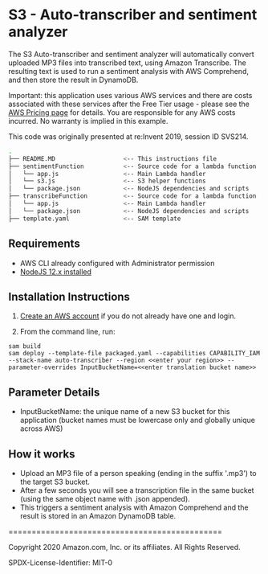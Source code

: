 # S3 - Auto-transcriber and sentiment analyzer

The S3 Auto-transcriber and sentiment analyzer will automatically convert uploaded MP3 files into transcribed text, using Amazon Transcribe. The resulting text is used to run a sentiment analysis with AWS Comprehend, and then store the result in DynamoDB.

Important: this application uses various AWS services and there are costs associated with these services after the Free Tier usage - please see the [AWS Pricing page](https://aws.amazon.com/pricing/) for details. You are responsible for any AWS costs incurred. No warranty is implied in this example.

This code was originally presented at re:Invent 2019, session ID SVS214.


```bash
.
├── README.MD                   <-- This instructions file
├── sentimentFunction           <-- Source code for a lambda function
│   └── app.js                  <-- Main Lambda handler
│   └── s3.js                   <-- S3 helper functions
│   └── package.json            <-- NodeJS dependencies and scripts
├── transcribeFunction          <-- Source code for a lambda function
│   └── app.js                  <-- Main Lambda handler
│   └── package.json            <-- NodeJS dependencies and scripts
├── template.yaml               <-- SAM template
```

## Requirements

* AWS CLI already configured with Administrator permission
* [NodeJS 12.x installed](https://nodejs.org/en/download/)

## Installation Instructions

1. [Create an AWS account](https://portal.aws.amazon.com/gp/aws/developer/registration/index.html) if you do not already have one and login.

1. From the command line, run:
```
sam build
sam deploy --template-file packaged.yaml --capabilities CAPABILITY_IAM --stack-name auto-transcriber --region <<enter your region>> --parameter-overrides InputBucketName=<<enter translation bucket name>>
```

## Parameter Details

* InputBucketName: the unique name of a new S3 bucket for this application (bucket names must be lowercase only and globally unique across AWS)

## How it works

* Upload an MP3 file of a person speaking (ending in the suffix '.mp3') to the target S3 bucket.
* After a few seconds you will see a transcription file in the same bucket (using the same object name with .json appended).
* This triggers a sentiment analysis with Amazon Comprehend and the result is stored in an Amazon DynamoDB table.

==============================================

Copyright 2020 Amazon.com, Inc. or its affiliates. All Rights Reserved.

SPDX-License-Identifier: MIT-0